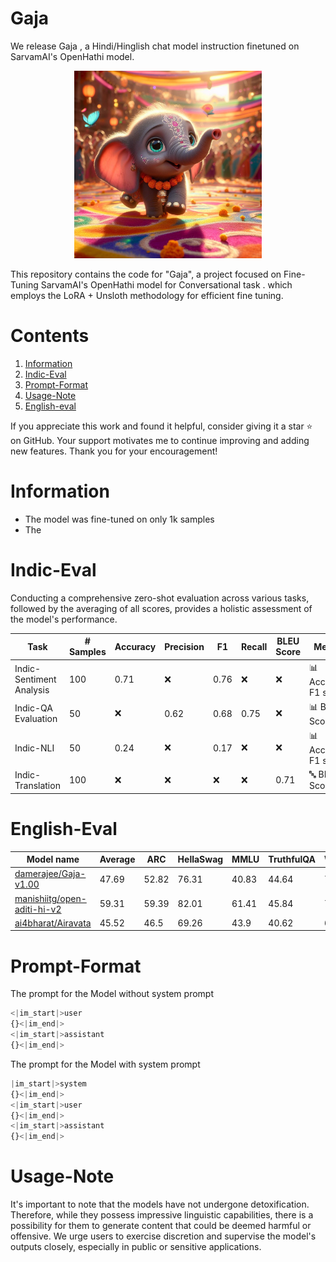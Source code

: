 # Gaja

We release Gaja , a Hindi/Hinglish chat model instruction finetuned on SarvamAI's OpenHathi model.

<p align="center">
  <img src="asset\Dariava.jpg" alt="Gajendra is a Hindi/Hinglish instruction-tuned model based on different instruct datasets." style="width: 45%; min-width: 300px;">
</p>


This repository contains the code for  "Gaja", a project focused on Fine-Tuning SarvamAI's OpenHathi model for Conversational task . which employs the LoRA + Unsloth methodology for efficient fine tuning. 

# Contents 
1) [Information](#information)
1) [Indic-Eval](#indic-eval)
2) [Prompt-Format](#prompt-format)
3) [Usage-Note](#usage-note)
4) [English-eval](#english-eval)

If you appreciate this work and found it helpful, consider giving it a star ⭐️ on GitHub. Your support motivates me to continue improving and adding new features. Thank you for your encouragement!

# Information 
* The model was fine-tuned on only 1k samples
* The

  
# Indic-Eval
Conducting a comprehensive zero-shot evaluation across various tasks, followed by the averaging of all scores, provides a holistic assessment of the model's performance.

| Task                   | # Samples | Accuracy | Precision | F1   | Recall | BLEU Score | Metrics                    |
|------------------------|-----------|----------|-----------|------|--------|------------|----------------------------|
| Indic-Sentiment Analysis | 100      | 0.71     | ❌        | 0.76 | ❌     | ❌          | 📊 Accuracy, F1 score       |
| Indic-QA Evaluation     | 50       | ❌       | 0.62      | 0.68 | 0.75   | ❌          | 📊 Bert Score               |
| Indic-NLI               | 50       | 0.24     | ❌        | 0.17 | ❌     | ❌          | 📊 Accuracy, F1 score       |
| Indic-Translation       | 100       | ❌       | ❌        | ❌   | ❌     | 0.71       | 🔤 BLEU Score               |

# English-Eval

Model name| Average  | ARC | HellaSwag | MMLU | TruthfulQA   | Winogrande | GSM8K|      
|-------|------------------------|-----------|----------|-----------|------|--------|------------|       
| [damerajee/Gaja-v1.00](https://huggingface.co/damerajee/Gaja-v1.00)| 	47.69 | 52.82 |    76.31  |     40.83   | 44.64	| 	 70.64       |    0.91   |  
| [manishiitg/open-aditi-hi-v2](https://huggingface.co/manishiitg/open-aditi-hi-v2) | 	59.31 | 59.39 |  82.01   |   61.41     | 45.84 	| 	77.19        |    30.02  |    
| [ai4bharat/Airavata](https://huggingface.co/ai4bharat/Airavata) | 	45.52 | 46.5 |    69.26  |     43.9   | 40.62	| 	 68.82       |    4.02   |             

# Prompt-Format

The prompt for the Model without system prompt 
```python
<|im_start|>user
{}<|im_end|> 
<|im_start|>assistant
{}<|im_end|> 
```
The prompt for the Model with system prompt 
```python
|im_start|>system
{}<|im_end|> 
<|im_start|>user
{}<|im_end|> 
<|im_start|>assistant
{}<|im_end|> 
```

# Usage-Note
It's important to note that the models have not undergone detoxification. Therefore, while they possess impressive linguistic capabilities, there is a possibility for them to generate content that could be deemed harmful or offensive. We urge users to exercise discretion and supervise the model's outputs closely, especially in public or sensitive applications.
